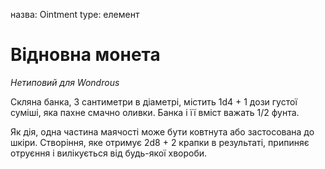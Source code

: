 назва: Ointment type: елемент

# Відновна монета
_Нетиповий для Wondrous_

Скляна банка, 3 сантиметри в діаметрі, містить 1d4 + 1 дози густої суміші, яка пахне смачно оливки. Банка і її вміст важать 1/2 фунта.

Як дія, одна частина маячості може бути ковтнута або застосована до шкіри. Створіння, яке отримує 2d8 + 2 крапки в результаті, припиняє отруєння і вилікується від будь-якої хвороби. 